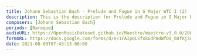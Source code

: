 ```yaml
---
title: Johann Sebastian Bach - Prelude and Fugue in G Major WTC I (2)
description: This is the description for Prelude and Fugue in G Major WTC I by Johann Sebastian Bach
composers: [Johann Sebastian Bach]
periods: [Baroque]
audioURL: https://OpenMusicDataset.github.io/Maestro/maestro-v3.0.0/2008/MIDI-Unprocessed_12_R1_2008_01-04_ORIG_MID--AUDIO_12_R1_2008_wav--2.midi
formURL: https://docs.google.com/forms/d/e/1FAIpQLSfxkGdPAdWfDI_6OfKj3AvfkXB72hKuqgjTjr5ZYz7QhM4q-g/viewform
date: 2021-08-08T07:43:13-06:00
---
```

